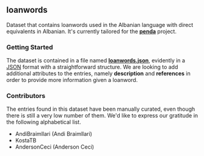 ## loanwords

Dataset that contains loanwords used in the Albanian language with direct equivalents in Albanian. It's currently
tailored for the [**penda**](https://github.com/OpenCovenant/quill) project.

### Getting Started

The dataset is contained in a file named [**loanwords.json**](loanwords.json), evidently in
a [JSON](https://en.wikipedia.org/wiki/JSON) format with a straightforward structure. We are looking to add additional
attributes to the entries, namely **description** and **references** in order to provide more information given a
loanword.

### Contributors

The entries found in this dataset have been manually curated, even though there is still a very low number of them. We'd
like to express our gratitude in the following alphabetical list.

- AndiBraimllari (Andi Braimllari)
- KostaTB
- AndersonCeci (Anderson Ceci)
